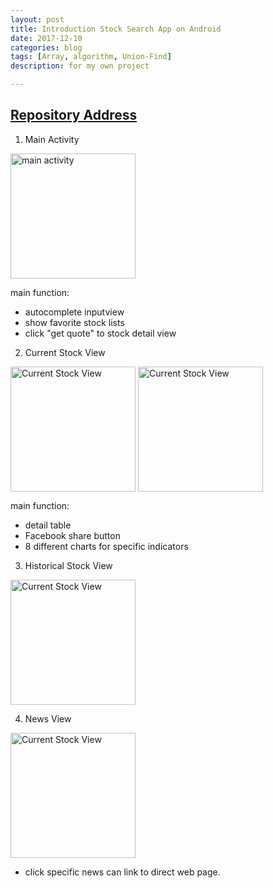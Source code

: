 ```yaml
---
layout: post
title: Introduction Stock Search App on Android 
date: 2017-12-10
categories: blog
tags: [Array, algorithm, Union-Find]
description: for my own project

---
```


## [Repository Address](https://github.com/tumaolin94/StockSystemWithAndroid)

1. Main Activity
<img align="center" src="https://raw.githubusercontent.com/tumaolin94/tumaolin94.github.io/master/img/app/Screenshot_1512961494.png" width = "200"  alt="main activity" align=center />

main function:
- autocomplete inputview
- show favorite stock lists
- click "get quote" to stock detail view

2. Current Stock View
<img align="center" src="https://raw.githubusercontent.com/tumaolin94/tumaolin94.github.io/master/img/app/Screenshot_1512969585.png" width = "200"  alt="Current Stock View" align=center />

<img align="center" src="https://raw.githubusercontent.com/tumaolin94/tumaolin94.github.io/master/img/app/Screenshot_1512963368.png" width = "200"  alt="Current Stock View" align=center />

main function:
- detail table
- Facebook share button
- 8 different charts for specific indicators  

3. Historical Stock View
<img align="center" src="https://raw.githubusercontent.com/tumaolin94/tumaolin94.github.io/master/img/app/Screenshot_1512963368.png" width = "200"  alt="Current Stock View" align=center />

4. News View
<img align="center" src="https://raw.githubusercontent.com/tumaolin94/tumaolin94.github.io/master/img/app/Screenshot_1512963381.png" width = "200"  alt="Current Stock View" align=center />

- click specific news can link to direct web page.
